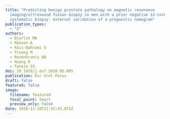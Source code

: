 ```yaml
---
title: "Predicting benign prostate pathology on magnetic resonance
  imaging/ultrasound fusion biopsy in men with a prior negative 12-core
  systematic biopsy: external validation of a prognostic nomogram"
publication_types:
  - "2"
authors:
  - Bjurlin MA
  - Renson A
  - Rais-Bahrami S
  - Truong M
  - Rosenkrantz AB
  - Huang R
  - Taneja SS
doi: 10.1016/j.euf.2018.05.005
publication: Eur Urol Focus
draft: false
featured: false
image:
  filename: featured
  focal_point: Smart
  preview_only: false
date: 2018-11-18T21:52:43.871Z
---
```

